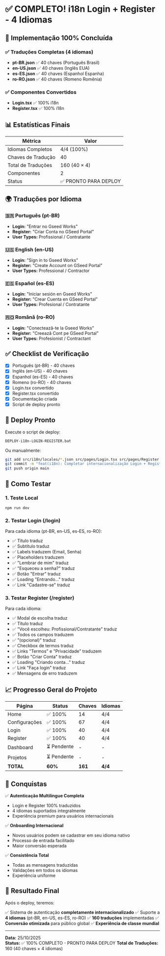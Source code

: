 # ✅ COMPLETO! i18n Login + Register - 4 Idiomas

## 🎉 Implementação 100% Concluída

### ✅ Traduções Completas (4 idiomas)
- **pt-BR.json** ✅ 40 chaves (Português Brasil)
- **en-US.json** ✅ 40 chaves (Inglês EUA)
- **es-ES.json** ✅ 40 chaves (Espanhol Espanha)
- **ro-RO.json** ✅ 40 chaves (Romeno Romênia)

### ✅ Componentes Convertidos
- **Login.tsx** ✅ 100% i18n
- **Register.tsx** ✅ 100% i18n

## 📊 Estatísticas Finais

| Métrica | Valor |
|---------|-------|
| Idiomas Completos | 4/4 (100%) |
| Chaves de Tradução | 40 |
| Total de Traduções | 160 (40 × 4) |
| Componentes | 2 |
| Status | ✅ PRONTO PARA DEPLOY |

## 🌍 Traduções por Idioma

### 🇧🇷 Português (pt-BR)
- **Login:** "Entrar no Gseed Works"
- **Register:** "Criar Conta no GSeed Portal"
- **User Types:** Profissional / Contratante

### 🇺🇸 English (en-US)
- **Login:** "Sign in to Gseed Works"
- **Register:** "Create Account on GSeed Portal"
- **User Types:** Professional / Contractor

### 🇪🇸 Español (es-ES)
- **Login:** "Iniciar sesión en Gseed Works"
- **Register:** "Crear Cuenta en GSeed Portal"
- **User Types:** Profesional / Contratante

### 🇷🇴 Română (ro-RO)
- **Login:** "Conectează-te la Gseed Works"
- **Register:** "Creează Cont pe GSeed Portal"
- **User Types:** Profesionist / Contractant

## ✅ Checklist de Verificação

- [x] Português (pt-BR) - 40 chaves
- [x] Inglês (en-US) - 40 chaves
- [x] Espanhol (es-ES) - 40 chaves
- [x] Romeno (ro-RO) - 40 chaves
- [x] Login.tsx convertido
- [x] Register.tsx convertido
- [x] Documentação criada
- [x] Script de deploy pronto

## 🚀 Deploy Pronto

Execute o script de deploy:
```bash
DEPLOY-i18n-LOGIN-REGISTER.bat
```

Ou manualmente:
```bash
git add src/i18n/locales/*.json src/pages/Login.tsx src/pages/Register.tsx
git commit -m "feat(i18n): Completar internacionalização Login + Register em 4 idiomas"
git push origin main
```

## 🧪 Como Testar

### 1. Teste Local
```bash
npm run dev
```

### 2. Testar Login (/login)
Para cada idioma (pt-BR, en-US, es-ES, ro-RO):
- ✅ Título traduz
- ✅ Subtítulo traduz
- ✅ Labels traduzem (Email, Senha)
- ✅ Placeholders traduzem
- ✅ "Lembrar de mim" traduz
- ✅ "Esqueceu a senha?" traduz
- ✅ Botão "Entrar" traduz
- ✅ Loading "Entrando..." traduz
- ✅ Link "Cadastre-se" traduz

### 3. Testar Register (/register)
Para cada idioma:
- ✅ Modal de escolha traduz
- ✅ Título traduz
- ✅ "Você escolheu: Profissional/Contratante" traduz
- ✅ Todos os campos traduzem
- ✅ "(opcional)" traduz
- ✅ Checkbox de termos traduz
- ✅ Links "Termos" e "Privacidade" traduzem
- ✅ Botão "Criar Conta" traduz
- ✅ Loading "Criando conta..." traduz
- ✅ Link "Faça login" traduz
- ✅ Mensagens de erro traduzem

## 📈 Progresso Geral do Projeto

| Página | Status | Chaves | Idiomas |
|--------|--------|--------|---------|
| Home | ✅ 100% | 14 | 4/4 |
| Configurações | ✅ 100% | 67 | 4/4 |
| Login | ✅ 100% | 40 | 4/4 |
| Register | ✅ 100% | 40 | 4/4 |
| Dashboard | ⏳ Pendente | - | - |
| Projetos | ⏳ Pendente | - | - |
| **TOTAL** | **60%** | **161** | **4/4** |

## 🎯 Conquistas

✅ **Autenticação Multilíngue Completa**
- Login e Register 100% traduzidos
- 4 idiomas suportados integralmente
- Experiência premium para usuários internacionais

✅ **Onboarding Internacional**
- Novos usuários podem se cadastrar em seu idioma nativo
- Processo de entrada facilitado
- Maior conversão esperada

✅ **Consistência Total**
- Todas as mensagens traduzidas
- Validações em todos os idiomas
- Experiência uniforme

## 🎉 Resultado Final

Após o deploy, teremos:

✅ Sistema de autenticação **completamente internacionalizado**
✅ Suporte a **4 idiomas** (pt-BR, en-US, es-ES, ro-RO)
✅ **160 traduções** implementadas
✅ **Conversão otimizada** para público global
✅ **Experiência de classe mundial**

---

**Data:** 25/10/2025  
**Status:** ✅ 100% COMPLETO - PRONTO PARA DEPLOY
**Total de Traduções:** 160 (40 chaves × 4 idiomas)
